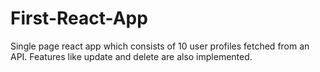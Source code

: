 # First-React-App
Single page react app which consists of 10 user profiles fetched from an API. Features like update and delete are also implemented.  
